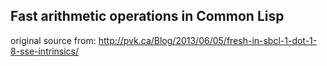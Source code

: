Fast arithmetic operations in Common Lisp
-----------------------------------------
original source from: http://pvk.ca/Blog/2013/06/05/fresh-in-sbcl-1-dot-1-8-sse-intrinsics/
